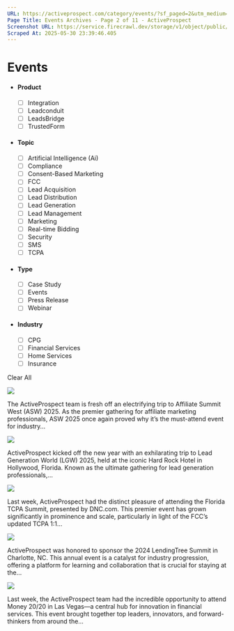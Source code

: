 ```yaml
---
URL: https://activeprospect.com/category/events/?sf_paged=2&utm_medium=Email&utm_source=Website&utm_campaign=AP-Email-InsideCBM-Nov
Page Title: Events Archives - Page 2 of 11 - ActiveProspect
Screenshot URL: https://service.firecrawl.dev/storage/v1/object/public/media/screenshot-97ee2bdc-4b6b-410b-971c-3eb8f1f31756.png
Scraped At: 2025-05-30 23:39:46.405
---
```

# Events



- #### Product


  - [ ] Integration
  - [ ] Leadconduit
  - [ ] LeadsBridge
  - [ ] TrustedForm
- #### Topic


  - [ ] Artificial Intelligence (Ai)
  - [ ] Compliance
  - [ ] Consent-Based Marketing
  - [ ] FCC
  - [ ] Lead Acquisition
  - [ ] Lead Distribution
  - [ ] Lead Generation
  - [ ] Lead Management
  - [ ] Marketing
  - [ ] Real-time Bidding
  - [ ] Security
  - [ ] SMS
  - [ ] TCPA
- #### Type


  - [ ] Case Study
  - [ ] Events
  - [ ] Press Release
  - [ ] Webinar
- #### Industry


  - [ ] CPG
  - [ ] Financial Services
  - [ ] Home Services
  - [ ] Insurance

Clear All

![](https://activeprospect.com/wp-content/uploads/2025/02/ASW_25_Preview_2x-800x600.png)



The ActiveProspect team is fresh off an electrifying trip to Affiliate Summit West (ASW) 2025. As the premier gathering for affiliate marketing professionals, ASW 2025 once again proved why it’s the must-attend event for industry…


![](https://activeprospect.com/wp-content/uploads/2025/01/LGW_25_Preview-800x600.png)



ActiveProspect kicked off the new year with an exhilarating trip to Lead Generation World (LGW) 2025, held at the iconic Hard Rock Hotel in Hollywood, Florida. Known as the ultimate gathering for lead generation professionals,…


![](https://activeprospect.com/wp-content/uploads/2024/12/FloridaTCPA_24_Preview-1-800x600.png)



Last week, ActiveProspect had the distinct pleasure of attending the Florida TCPA Summit, presented by DNC.com. This premier event has grown significantly in prominence and scale, particularly in light of the FCC’s updated TCPA 1:1…


![](https://activeprospect.com/wp-content/uploads/2024/11/Lendingtree_24_Preview-1-1-800x600.png)



ActiveProspect was honored to sponsor the 2024 LendingTree Summit in Charlotte, NC. This annual event is a catalyst for industry progression, offering a platform for learning and collaboration that is crucial for staying at the…


![](https://activeprospect.com/wp-content/uploads/2024/11/Money2020_24_Preview-1-800x600.png)



Last week, the ActiveProspect team had the incredible opportunity to attend Money 20/20 in Las Vegas—a central hub for innovation in financial services. This event brought together top leaders, innovators, and forward-thinkers from around the…




